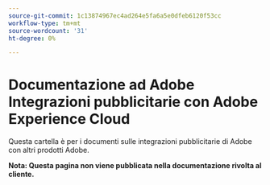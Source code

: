 ```yaml
---
source-git-commit: 1c13874967ec4ad264e5fa6a5e0dfeb6120f53cc
workflow-type: tm+mt
source-wordcount: '31'
ht-degree: 0%

---
```

# Documentazione ad Adobe Integrazioni pubblicitarie con Adobe Experience Cloud

Questa cartella è per i documenti sulle integrazioni pubblicitarie di Adobe con altri prodotti Adobe.

**Nota: Questa pagina non viene pubblicata nella documentazione rivolta al cliente.**
